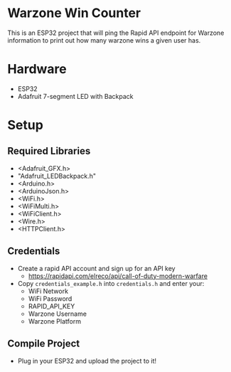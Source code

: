 # Warzone Win Counter
This is an ESP32 project that will ping the Rapid API endpoint for Warzone information to print out how many warzone wins a given user has.

# Hardware
* ESP32
* Adafruit 7-segment LED with Backpack

# Setup
## Required Libraries
* <Adafruit_GFX.h>
* "Adafruit_LEDBackpack.h"
* <Arduino.h>
* <ArduinoJson.h>
* <WiFi.h>
* <WiFiMulti.h>
* <WiFiClient.h>
* <Wire.h>
* <HTTPClient.h>

## Credentials
* Create a rapid API account and sign up for an API key
	* https://rapidapi.com/elreco/api/call-of-duty-modern-warfare
* Copy `credentials_example.h` into `credentials.h` and enter your:
	* WiFi Network
	* WiFi Password
	* RAPID_API_KEY
	* Warzone Username
	* Warzone Platform

## Compile Project
* Plug in your ESP32 and upload the project to it!
